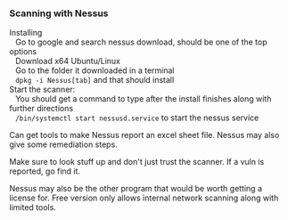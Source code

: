 ### Scanning with Nessus

Installing  
&ensp;	Go to google and search nessus download, should be one of the top options  
&ensp;	Download x64 Ubuntu/Linux  
&ensp;	Go to the folder it downloaded in a terminal  
&ensp;	`dpkg -i Nessus[tab]` and that should install  
Start the scanner:  
&ensp;	You should get a command to type after the install finishes along with further directions  
&ensp;	`/bin/systemctl start nessusd.service` to start the nessus service  

Can get tools to make Nessus report an excel sheet file.  Nessus may also give some remediation steps.

Make sure to look stuff up and don't just trust the scanner.  If a vuln is reported, go find it.

Nessus may also be the other program that would be worth getting a license for.  Free version only allows internal network scanning along with limited tools.
